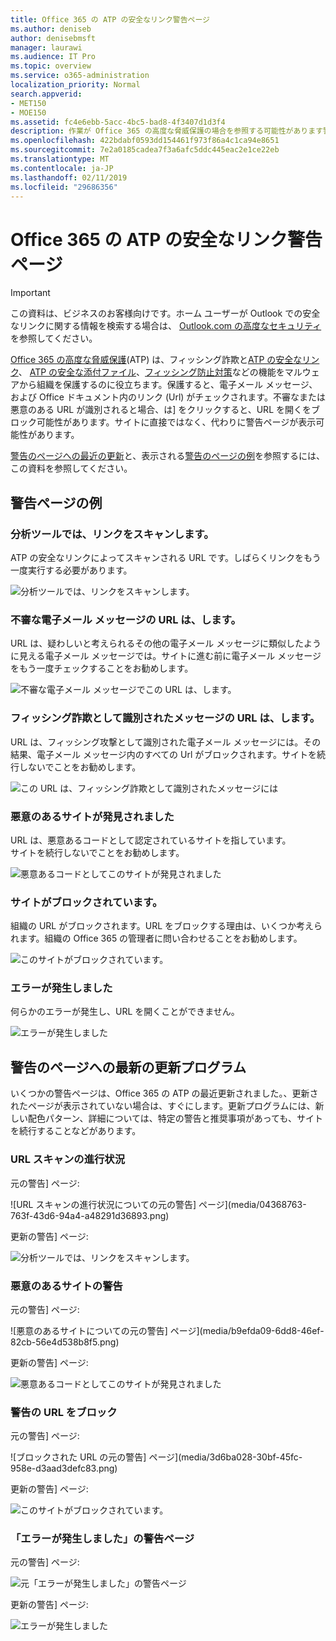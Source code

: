 ```yaml
---
title: Office 365 の ATP の安全なリンク警告ページ
ms.author: deniseb
author: denisebmsft
manager: laurawi
ms.audience: IT Pro
ms.topic: overview
ms.service: o365-administration
localization_priority: Normal
search.appverid:
- MET150
- MOE150
ms.assetid: fc4e6ebb-5acc-4bc5-bad8-4f3407d1d3f4
description: 作業が Office 365 の高度な脅威保護の場合を参照する可能性があります警告ページの概要を取得します。
ms.openlocfilehash: 422bdabf0593dd154461f973f86a4c1ca94e8651
ms.sourcegitcommit: 7e2a0185cadea7f3a6afc5ddc445eac2e1ce22eb
ms.translationtype: MT
ms.contentlocale: ja-JP
ms.lasthandoff: 02/11/2019
ms.locfileid: "29686356"
---
```

# <a name="office-365-atp-safe-links-warning-pages"></a>Office 365 の ATP の安全なリンク警告ページ

> [!IMPORTANT]
> この資料は、ビジネスのお客様向けです。ホーム ユーザーが Outlook での安全なリンクに関する情報を検索する場合は、 [Outlook.com の高度なセキュリティ](https://support.office.com/article/advanced-outlook-com-security-for-office-365-subscribers-882d2243-eab9-4545-a58a-b36fee4a46e2)を参照してください。

[Office 365 の高度な脅威保護](office-365-atp.md)(ATP) は、フィッシング詐欺と[ATP の安全なリンク](atp-safe-links.md)、 [ATP の安全な添付ファイル](atp-safe-attachments.md)、[フィッシング防止対策](anti-phishing-protection.md)などの機能をマルウェアから組織を保護するのに役立ちます。保護すると、電子メール メッセージ、および Office ドキュメント内のリンク (Url) がチェックされます。不審なまたは悪意のある URL が識別されると場合、は] をクリックすると、URL を開くをブロック可能性があります。サイトに直接ではなく、代わりに警告ページが表示可能性があります。 
  
[警告のページへの最近の更新](atp-safe-links-warning-pages.md#updates)と、表示される[警告のページの例](atp-safe-links-warning-pages.md#examples)を参照するには、この資料を参照してください。
  
## <a name="examples-of-warning-pages"></a>警告ページの例

### <a name="atp-is-scanning-the-link"></a>分析ツールでは、リンクをスキャンします。

ATP の安全なリンクによってスキャンされる URL です。しばらくリンクをもう一度実行する必要があります。

![分析ツールでは、リンクをスキャンします。](media/ee8dd5ed-6b91-4248-b054-12b719e8d0ed.png)

### <a name="a-url-is-in-a-suspicious-email-message"></a>不審な電子メール メッセージの URL は、します。

URL は、疑わしいと考えられるその他の電子メール メッセージに類似したように見える電子メール メッセージでは。サイトに進む前に電子メール メッセージをもう一度チェックすることをお勧めします。

![不審な電子メール メッセージでこの URL は、します。](media/33f57923-23e3-4b0f-838b-6ad589ba897b.png)

### <a name="a-url-is-in-a-message-identified-as-a-phishing-attempt"></a>フィッシング詐欺として識別されたメッセージの URL は、します。

URL は、フィッシング攻撃として識別された電子メール メッセージには。その結果、電子メール メッセージ内のすべての Url がブロックされます。サイトを続行しないでことをお勧めします。

![この URL は、フィッシング詐欺として識別されたメッセージには](media/6e544a28-0604-4821-aba6-d5a57bb917e5.png)

### <a name="a-site-has-been-identified-as-malicious"></a>悪意のあるサイトが発見されました

URL は、悪意あるコードとして認定されているサイトを指しています。  <br/> サイトを続行しないでことをお勧めします。

![悪意あるコードとしてこのサイトが発見されました](media/058883c8-23f0-4672-9c1c-66b084796177.png)

### <a name="a-site-is-blocked"></a>サイトがブロックされています。

組織の URL がブロックされます。URL をブロックする理由は、いくつか考えられます。組織の Office 365 の管理者に問い合わせることをお勧めします。

![このサイトがブロックされています。](media/6b4bda2d-a1e6-419e-8b10-588e83c3af3f.png)

### <a name="an-error-has-occurred"></a>エラーが発生しました

何らかのエラーが発生し、URL を開くことができません。

![エラーが発生しました](media/2f7465a4-1cf4-4c1c-b7d4-3c07e4b795b4.png)

## <a name="recent-updates-to-warning-pages"></a>警告のページへの最新の更新プログラム

いくつかの警告ページは、Office 365 の ATP の最近更新されました。、更新されたページが表示されていない場合は、すぐにします。更新プログラムには、新しい配色パターン、詳細については、特定の警告と推奨事項があっても、サイトを続行することなどがあります。

### <a name="url-scan-in-progress"></a>URL スキャンの進行状況

元の警告] ページ:

![URL スキャンの進行状況についての元の警告] ページ](media/04368763-763f-43d6-94a4-a48291d36893.png)

更新の警告] ページ:

![分析ツールでは、リンクをスキャンします。](media/ee8dd5ed-6b91-4248-b054-12b719e8d0ed.png)

### <a name="malicious-site-warning"></a>悪意のあるサイトの警告

元の警告] ページ:

![悪意のあるサイトについての元の警告] ページ](media/b9efda09-6dd8-46ef-82cb-56e4d538b8f5.png)

更新の警告] ページ:

![悪意あるコードとしてこのサイトが発見されました](media/058883c8-23f0-4672-9c1c-66b084796177.png)

### <a name="blocked-url-warning"></a>警告の URL をブロック

元の警告] ページ:

![ブロックされた URL の元の警告] ページ](media/3d6ba028-30bf-45fc-958e-d3aad3defc83.png)

更新の警告] ページ:

![このサイトがブロックされています。](media/6b4bda2d-a1e6-419e-8b10-588e83c3af3f.png)

### <a name="error-occurred-warning-page"></a>「エラーが発生しました」の警告ページ

元の警告] ページ:

![元「エラーが発生しました」の警告ページ](media/9aaa4383-2f23-48be-bdaa-8efbcb2acc70.png)

更新の警告] ページ:

![エラーが発生しました](media/2f7465a4-1cf4-4c1c-b7d4-3c07e4b795b4.png)
   
